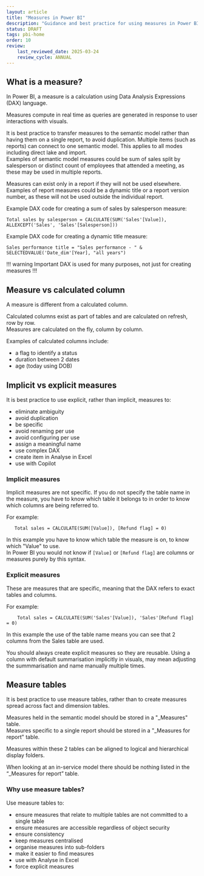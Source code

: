 ```yaml
---
layout: article
title: "Measures in Power BI"
description: "Guidance and best practice for using measures in Power BI"
status: DRAFT
tags: pbi-home
order: 10
review:
    last_reviewed_date: 2025-03-24
    review_cycle: ANNUAL
---
```

## What is a measure?  
  
In Power BI, a measure is a calculation using Data Analysis Expressions (DAX) language.  
  
Measures compute in real time as queries are generated in response to user interactions with visuals.  

It is best practice to transfer measures to the semantic model rather than having them on a single report, to avoid duplication. Multiple items (such as reports) can connect to one semantic model. This applies to all modes including direct lake and import.  
Examples of semantic model measures could be sum of sales split by salesperson or distinct count of employees that attended a meeting, as these may be used in multiple reports.  
  
Measures can exist only in a report if they will not be used elsewhere.  
Examples of report measures could be a dynamic title or a report version number, as these will not be used outside the individual report.  
  
Example DAX code for creating a sum of sales by salesperson measure:  
  
```
Total sales by salesperson = CALCULATE(SUM('Sales'[Value]), ALLEXCEPT('Sales', 'Sales'[Salesperson]))

```

Example DAX code for creating a dynamic title measure:  

```
Sales performance title = "Sales performance - " & SELECTEDVALUE('Date_dim'[Year], "all years")

```
  
!!! warning Important
DAX is used for many purposes, not just for creating measures
!!!  
  
## Measure vs calculated column  
  
A measure is different from a calculated column.  
  
Calculated columns exist as part of tables and are calculated on refresh, row by row.  
Measures are calculated on the fly, column by column.  
  
Examples of calculated columns include:

- a flag to identify a status
- duration between 2 dates
- age (today using DOB)  
  
## Implicit vs explicit measures  
  
It is best practice to use explicit, rather than implicit, measures to:  
  
- eliminate ambiguity
- avoid duplication
- be specific
- avoid renaming per use
- avoid configuring per use
- assign a meaningful name
- use complex DAX
- create item in Analyse in Excel
- use with Copilot    

### Implicit measures  
  
Implicit measures are not specific. If you do not specify the table name in the measure, you have to know which table it belongs to in order to know which columns are being referred to.  
  
For example:  
  
 ```
    Total sales = CALCULATE(SUM([Value]), [Refund flag] = 0)  

```  
In this example you have to know which table the measure is on, to know which "Value" to use.  
In Power BI you would not know if `[Value]` or `[Refund flag]` are columns or measures purely by this syntax.  

### Explicit measures  
  
These are measures that are specific, meaning that the DAX refers to exact tables and columns.  
  
For example:  
  
 ```
     Total sales = CALCULATE(SUM('Sales'[Value]), 'Sales'[Refund flag] = 0)  

```  
In this example the use of the table name means you can see that 2 columns from the Sales table are used.  
  
You should always create explicit measures so they are reusable. Using a column with default summarisation implicitly in visuals, may mean adjusting the summmarisation and name manually multiple times.  
  
## Measure tables  
  
It is best practice to use measure tables, rather than to create measures spread across fact and dimension tables.  
  
Measures held in the semantic model should be stored in a "_Measures" table.  
Measures specific to a single report should be stored in a "_Measures for report" table.  
 
Measures within these 2 tables can be aligned to logical and hierarchical display folders.  
  
When looking at an in-service model there should be nothing listed in the “_Measures for report” table.  
  
### Why use measure tables?  
  
Use measure tables to:  
  
- ensure measures that relate to multiple tables are not committed to a single table
- ensure measures are accessible regardless of object security
- ensure consistency
- keep measures centralised
- organise measures into sub-folders
- make it easier to find measures
- use with Analyse in Excel
- force explicit measures